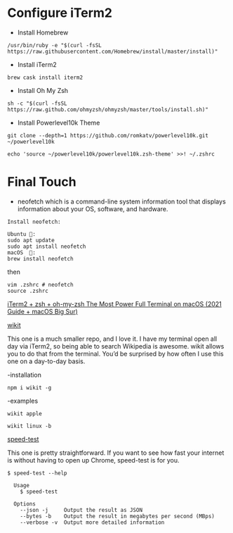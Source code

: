 # Configure iTerm2

- Install Homebrew
```
/usr/bin/ruby -e "$(curl -fsSL https://raw.githubusercontent.com/Homebrew/install/master/install)"
```
- Install iTerm2

```
brew cask install iterm2
```

- Install Oh My Zsh
```
sh -c "$(curl -fsSL https://raw.github.com/ohmyzsh/ohmyzsh/master/tools/install.sh)"
```
- Install Powerlevel10k Theme
```
git clone --depth=1 https://github.com/romkatv/powerlevel10k.git ~/powerlevel10k
```
```
echo 'source ~/powerlevel10k/powerlevel10k.zsh-theme' >>! ~/.zshrc
```
# Final Touch
* neofetch which is a command-line system information tool that displays information about your OS, software, and hardware.

`Install neofetch:`
```
Ubuntu 🐧:
sudo apt update
sudo apt install neofetch
macOS  🍎:
brew install neofetch
```
then
```
vim .zshrc # neofetch
source .zshrc
```

[iTerm2 + zsh + oh-my-zsh The Most Power Full Terminal on macOS (2021 Guide + macOS Big Sur)](https://chamikakasun.medium.com/iterm2-zsh-oh-my-zsh-the-most-power-full-terminal-on-macos-2021-guide-macos-big-sur-5bb498976dc9)


[wikit](https://github.com/KorySchneider/wikit)

This one is a much smaller repo, and I love it. I have my terminal open all day via iTerm2, so being able to search Wikipedia is awesome. wikit allows you to do that from the terminal. You’d be surprised by how often I use this one on a day-to-day basis.

-installation
```
npm i wikit -g
```

-examples
```
wikit apple

wikit linux -b
```



[speed-test](https://github.com/sindresorhus/speed-test)

This one is pretty straightforward. If you want to see how fast your internet is without having to open up Chrome, speed-test is for you.

```
$ speed-test --help

  Usage
    $ speed-test

  Options
    --json -j     Output the result as JSON
    --bytes -b    Output the result in megabytes per second (MBps)
    --verbose -v  Output more detailed information

```


